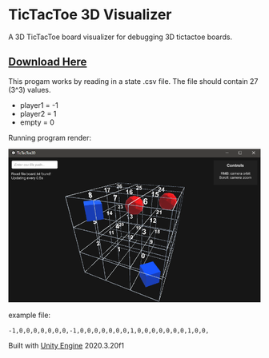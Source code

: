 # TicTacToe 3D Visualizer

A 3D TicTacToe board visualizer for debugging 3D tictactoe boards.

## [Download Here](https://github.com/BryanDedeur/tictactoe3d-visualizer/releases)

This progam works by reading in a state .csv file. The file should contain 27 (3^3) values. 
- player1 = -1
- player2 = 1
- empty = 0

Running program render:

![Visualizer](img/visualizer.png)

example file:
```
-1,0,0,0,0,0,0,0,-1,0,0,0,0,0,0,0,1,0,0,0,0,0,0,0,1,0,0,
```

Built with [Unity Engine](https://unity3d.com/get-unity/download) 2020.3.20f1


